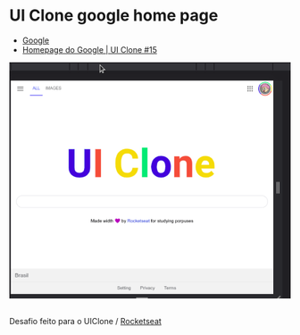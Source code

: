 # UI Clone google home page

- [Google](https://www.google.com/)
- [Homepage do Google | UI Clone #15](https://www.youtube.com/watch?v=KgjzE1Sxtq0&list=PL85ITvJ7FLohTZv9cC5-PrZ39Q3cugWqp&index=3)

<img src="assets/preview.gif" >

## 
Desafio feito para o UIClone / [Rocketseat](https://github.com/Rocketseat)

